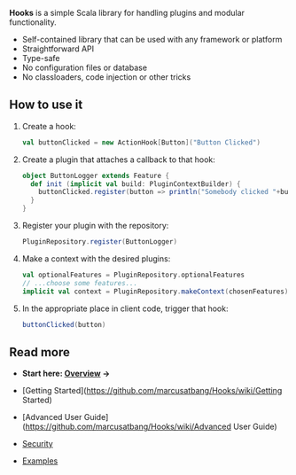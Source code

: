 **Hooks** is a simple Scala library for handling plugins and modular functionality.

* Self-contained library that can be used with any framework or platform
* Straightforward API
* Type-safe
* No configuration files or database
* No classloaders, code injection or other tricks

## How to use it
1. Create a hook:

    ```scala
    val buttonClicked = new ActionHook[Button]("Button Clicked")
    ```

2. Create a plugin that attaches a callback to that hook:

    ```scala
    object ButtonLogger extends Feature {
      def init (implicit val build: PluginContextBuilder) {
        buttonClicked.register(button => println("Somebody clicked "+button.name))
      }
    }
    ```

3. Register your plugin with the repository:

    ```scala
    PluginRepository.register(ButtonLogger)
    ```

4. Make a context with the desired plugins:

    ```scala
    val optionalFeatures = PluginRepository.optionalFeatures
    // ...choose some features...
    implicit val context = PluginRepository.makeContext(chosenFeatures)
    ```

5. In the appropriate place in client code, trigger that hook:

    ```scala
    buttonClicked(button)
    ```

## Read more
- **Start here: [Overview](https://github.com/marcusatbang/Hooks/wiki/Overview) &rarr;**

- [Getting Started](https://github.com/marcusatbang/Hooks/wiki/Getting Started)

- [Advanced User Guide](https://github.com/marcusatbang/Hooks/wiki/Advanced User Guide)

- [Security](https://github.com/marcusatbang/Hooks/wiki/Security)

- [Examples](https://github.com/marcusatbang/Hooks/wiki/Examples)
